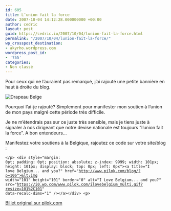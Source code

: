 ```yaml
---
id: 605
title: L’union fait la force
date: 2007-10-04 14:12:28.000000000 +00:00
author: cedric
layout: post
guid: https://cedric.io/2007/10/04/lunion-fait-la-force.html
permalink: "/2007/10/04/lunion-fait-la-force/"
wp_crosspost_destination:
- akyrho.wordpress.com
wordpress_post_id:
- '755'
categories:
- Non classé
---
```

Pour ceux qui ne l’auraient pas remarqué, j’ai rajouté une petite bannière en haut à droite du blog.

![Drapeau Belge](/images/2007/10/125px-flag_of_belgiumsvg.png) 

Pourquoi l’ai-je rajouté? Simplement pour manifester mon soutien à l’union de mon pays malgré cette période très difficile.

Je ne m’étendrais pas sur ce juste très sensible, mais je tiens juste à signaler à nos dirigeant que notre devise nationale est toujours “l’union fait la force”. A bon entendeurs…

Manifestez votre soutiens à la Belgique, rajoutez ce code sur votre site/blog :

<code class="highlighter-rouge">&lt;/p>
&lt;div style="margin: 0pt; padding: 0pt; position: absolute; z-index: 9999; width: 101px; height: 101px; display: block; top: 0px; left: 0px">&lt;a title="I love Belgium... and you?" href="http://www.pilok.com/blog/?p=106">&lt;img width="101" height="101" border="0" alt="I Love Belgium... and you?" src="https://i0.wp.com/www.pilok.com/ilovebelgium_multi.gif?resize=101%2C101" data-recalc-dims="1" />&lt;/a>&lt;/div>
&lt;p></code>

[Billet original sur pilok.com](http://www.pilok.com/blog/?p=106)